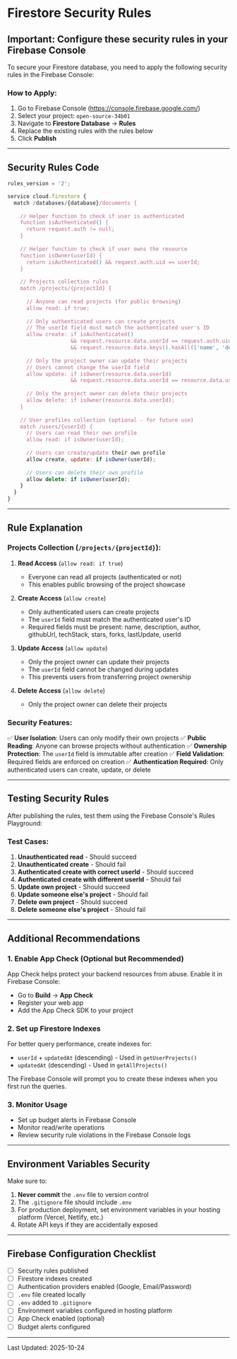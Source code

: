 # Firestore Security Rules

## Important: Configure these security rules in your Firebase Console

To secure your Firestore database, you need to apply the following security rules in the Firebase Console:

### How to Apply:
1. Go to Firebase Console (https://console.firebase.google.com/)
2. Select your project: `open-source-34b01`
3. Navigate to **Firestore Database** → **Rules**
4. Replace the existing rules with the rules below
5. Click **Publish**

---

## Security Rules Code

```javascript
rules_version = '2';

service cloud.firestore {
  match /databases/{database}/documents {
    
    // Helper function to check if user is authenticated
    function isAuthenticated() {
      return request.auth != null;
    }
    
    // Helper function to check if user owns the resource
    function isOwner(userId) {
      return isAuthenticated() && request.auth.uid == userId;
    }
    
    // Projects collection rules
    match /projects/{projectId} {
      
      // Anyone can read projects (for public browsing)
      allow read: if true;
      
      // Only authenticated users can create projects
      // The userId field must match the authenticated user's ID
      allow create: if isAuthenticated() 
                    && request.resource.data.userId == request.auth.uid
                    && request.resource.data.keys().hasAll(['name', 'description', 'author', 'githubUrl', 'techStack', 'stars', 'forks', 'lastUpdate', 'userId']);
      
      // Only the project owner can update their projects
      // Users cannot change the userId field
      allow update: if isOwner(resource.data.userId)
                    && request.resource.data.userId == resource.data.userId;
      
      // Only the project owner can delete their projects
      allow delete: if isOwner(resource.data.userId);
    }
    
    // User profiles collection (optional - for future use)
    match /users/{userId} {
      // Users can read their own profile
      allow read: if isOwner(userId);
      
      // Users can create/update their own profile
      allow create, update: if isOwner(userId);
      
      // Users can delete their own profile
      allow delete: if isOwner(userId);
    }
  }
}
```

---

## Rule Explanation

### Projects Collection (`/projects/{projectId}`):

1. **Read Access** (`allow read: if true`)
   - Everyone can read all projects (authenticated or not)
   - This enables public browsing of the project showcase

2. **Create Access** (`allow create`)
   - Only authenticated users can create projects
   - The `userId` field must match the authenticated user's ID
   - Required fields must be present: name, description, author, githubUrl, techStack, stars, forks, lastUpdate, userId

3. **Update Access** (`allow update`)
   - Only the project owner can update their projects
   - The `userId` field cannot be changed during updates
   - This prevents users from transferring project ownership

4. **Delete Access** (`allow delete`)
   - Only the project owner can delete their projects

### Security Features:

✅ **User Isolation**: Users can only modify their own projects
✅ **Public Reading**: Anyone can browse projects without authentication
✅ **Ownership Protection**: The `userId` field is immutable after creation
✅ **Field Validation**: Required fields are enforced on creation
✅ **Authentication Required**: Only authenticated users can create, update, or delete

---

## Testing Security Rules

After publishing the rules, test them using the Firebase Console's Rules Playground:

### Test Cases:

1. **Unauthenticated read** - Should succeed
2. **Unauthenticated create** - Should fail
3. **Authenticated create with correct userId** - Should succeed
4. **Authenticated create with different userId** - Should fail
5. **Update own project** - Should succeed
6. **Update someone else's project** - Should fail
7. **Delete own project** - Should succeed
8. **Delete someone else's project** - Should fail

---

## Additional Recommendations

### 1. Enable App Check (Optional but Recommended)
App Check helps protect your backend resources from abuse. Enable it in Firebase Console:
- Go to **Build** → **App Check**
- Register your web app
- Add the App Check SDK to your project

### 2. Set up Firestore Indexes
For better query performance, create indexes for:
- `userId` + `updatedAt` (descending) - Used in `getUserProjects()`
- `updatedAt` (descending) - Used in `getAllProjects()`

The Firebase Console will prompt you to create these indexes when you first run the queries.

### 3. Monitor Usage
- Set up budget alerts in Firebase Console
- Monitor read/write operations
- Review security rule violations in the Firebase Console logs

---

## Environment Variables Security

Make sure to:
1. **Never commit** the `.env` file to version control
2. The `.gitignore` file should include `.env`
3. For production deployment, set environment variables in your hosting platform (Vercel, Netlify, etc.)
4. Rotate API keys if they are accidentally exposed

---

## Firebase Configuration Checklist

- [ ] Security rules published
- [ ] Firestore indexes created
- [ ] Authentication providers enabled (Google, Email/Password)
- [ ] `.env` file created locally
- [ ] `.env` added to `.gitignore`
- [ ] Environment variables configured in hosting platform
- [ ] App Check enabled (optional)
- [ ] Budget alerts configured

---

Last Updated: 2025-10-24
